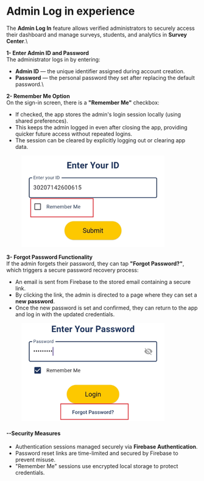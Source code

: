 # Admin Log in experience

The **Admin Log In** feature allows verified administrators to securely access their dashboard and manage surveys, students, and analytics in **Survey Center**.\


**1- Enter Admin ID and Password**\
The administrator logs in by entering:

* **Admin ID** — the unique identifier assigned during account creation.
* **Password** — the personal password they set after replacing the default password.\


**2- Remember Me Option**\
On the sign-in screen, there is a **"Remember Me"** checkbox:

* If checked, the app stores the admin's login session locally (using shared preferences).
* This keeps the admin logged in even after closing the app, providing quicker future access without repeated logins.
* The session can be cleared by explicitly logging out or clearing app data.

<figure><img src="../.gitbook/assets/Screenshot_2025-05-09-02-08-19-413_com.example.student_questionnaire (1).jpg" alt="" width="375"><figcaption></figcaption></figure>

**3- Forgot Password Functionality**\
If the admin forgets their password, they can tap **"Forgot Password?"**, which triggers a secure password recovery process:

* An email is sent from Firebase to the stored email containing a secure link.
* By clicking the link, the admin is directed to a page where they can set a **new password**.
* Once the new password is set and confirmed, they can return to the app and log in with the updated credentials.

<figure><img src="../.gitbook/assets/Screenshot_2025-05-07-03-23-31-961_com.example.student_questionnaire.jpg" alt="" width="375"><figcaption></figcaption></figure>

#### **--Security Measures**

* Authentication sessions managed securely via **Firebase Authentication**.
* Password reset links are time-limited and secured by Firebase to prevent misuse.
* "Remember Me" sessions use encrypted local storage to protect credentials.
